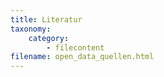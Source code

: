 ```yaml
---
title: Literatur
taxonomy:
    category:
        - filecontent
filename: open_data_quellen.html
---
```

